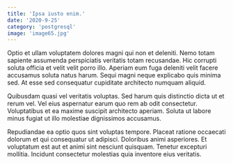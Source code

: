 ```yaml
---
title: 'Ipsa iusto enim.'
date: '2020-9-25'
category: 'postgresql'
image: 'image65.jpg'
---
```


Optio et ullam voluptatem dolores magni qui non et deleniti. Nemo totam sapiente assumenda perspiciatis veritatis totam recusandae. Hic corrupti soluta officia et velit velit porro illo. Aperiam eum fuga deleniti velit facere accusamus soluta natus harum. Sequi magni neque explicabo quis minima sed. At esse sed consequatur cupiditate architecto numquam aliquid.
 Quibusdam quasi vel veritatis voluptas. Sed harum quis distinctio dicta ut et rerum vel. Vel eius aspernatur earum quo rem ab odit consectetur. Voluptatibus et ea maxime suscipit architecto aperiam. Soluta ut labore minus fugiat ut illo molestiae dignissimos accusamus.
 Repudiandae ea optio quos sint voluptas tempore. Placeat ratione occaecati dolorum et qui consequatur ut adipisci. Doloribus animi asperiores. Et voluptatum est aut et animi sint nesciunt quisquam. Tenetur excepturi mollitia. Incidunt consectetur molestias quia inventore eius veritatis.
